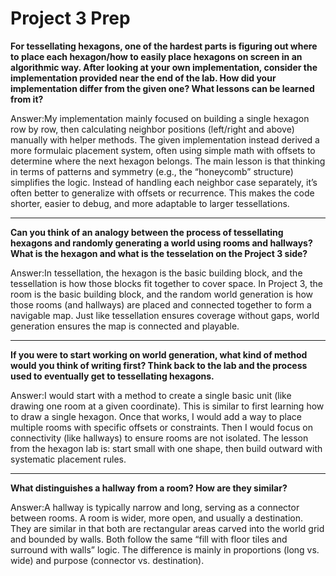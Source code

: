# Project 3 Prep

**For tessellating hexagons, one of the hardest parts is figuring out where to place each hexagon/how to easily place hexagons on screen in an algorithmic way.
After looking at your own implementation, consider the implementation provided near the end of the lab.
How did your implementation differ from the given one? What lessons can be learned from it?**

Answer:My implementation mainly focused on building a single hexagon row by row, then calculating neighbor positions (left/right and above) manually with helper methods. The given implementation instead derived a more formulaic placement system, often using simple math with offsets to determine where the next hexagon belongs.
The main lesson is that thinking in terms of patterns and symmetry (e.g., the “honeycomb” structure) simplifies the logic. Instead of handling each neighbor case separately, it’s often better to generalize with offsets or recurrence. This makes the code shorter, easier to debug, and more adaptable to larger tessellations.

-----

**Can you think of an analogy between the process of tessellating hexagons and randomly generating a world using rooms and hallways?
What is the hexagon and what is the tesselation on the Project 3 side?**

Answer:In tessellation, the hexagon is the basic building block, and the tessellation is how those blocks fit together to cover space.
In Project 3, the room is the basic building block, and the random world generation is how those rooms (and hallways) are placed and connected together to form a navigable map. Just like tessellation ensures coverage without gaps, world generation ensures the map is connected and playable.

-----
**If you were to start working on world generation, what kind of method would you think of writing first? 
Think back to the lab and the process used to eventually get to tessellating hexagons.**

Answer:I would start with a method to create a single basic unit (like drawing one room at a given coordinate). This is similar to first learning how to draw a single hexagon. Once that works, I would add a way to place multiple rooms with specific offsets or constraints. Then I would focus on connectivity (like hallways) to ensure rooms are not isolated. The lesson from the hexagon lab is: start small with one shape, then build outward with systematic placement rules.

-----
**What distinguishes a hallway from a room? How are they similar?**

Answer:A hallway is typically narrow and long, serving as a connector between rooms. A room is wider, more open, and usually a destination.
They are similar in that both are rectangular areas carved into the world grid and bounded by walls. Both follow the same “fill with floor tiles and surround with walls” logic. The difference is mainly in proportions (long vs. wide) and purpose (connector vs. destination).
